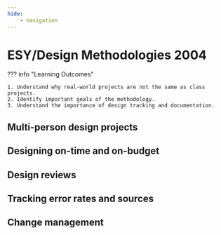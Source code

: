 ```yaml
---
hide:
    - navigation
---
```

# ESY/Design Methodologies 2004

??? info "Learning Outcomes"

    1. Understand why real-world projects are not the same as class projects. 
    2. Identify important goals of the methodology.
    3. Understand the importance of design tracking and documentation. 

## Multi-person design projects

## Designing on-time and on-budget

## Design reviews

## Tracking error rates and sources

## Change management
